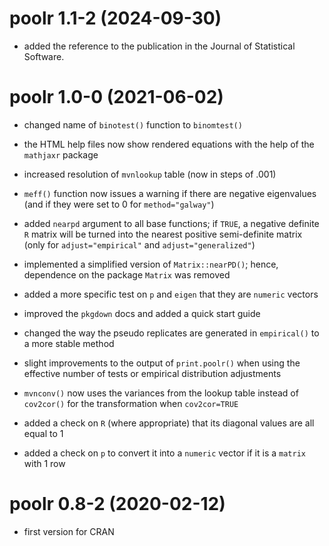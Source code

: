 # poolr 1.1-2 (2024-09-30)

- added the reference to the publication in the Journal of Statistical Software. 

# poolr 1.0-0 (2021-06-02)

- changed name of `binotest()` function to `binomtest()`

- the HTML help files now show rendered equations with the help of the `mathjaxr` package

- increased resolution of `mvnlookup` table (now in steps of .001)

- `meff()` function now issues a warning if there are negative eigenvalues (and if they were set to 0 for `method="galway"`)

- added `nearpd` argument to all base functions; if `TRUE`, a negative definite `R` matrix will be turned into the nearest positive semi-definite matrix (only for `adjust="empirical"` and `adjust="generalized"`)

- implemented a simplified version of `Matrix::nearPD()`; hence, dependence on the package `Matrix` was removed

- added a more specific test on `p` and `eigen` that they are `numeric` vectors

- improved the `pkgdown` docs and added a quick start guide

- changed the way the pseudo replicates are generated in `empirical()` to a more stable method

- slight improvements to the output of `print.poolr()` when using the effective number of tests or empirical distribution adjustments

- `mvnconv()` now uses the variances from the lookup table instead of `cov2cor()` for the transformation when `cov2cor=TRUE`

- added a check on `R` (where appropriate) that its diagonal values are all equal to 1

- added a check on `p` to convert it into a `numeric` vector if it is a `matrix` with 1 row

# poolr 0.8-2 (2020-02-12)

- first version for CRAN
